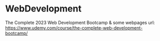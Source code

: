 # WebDevelopment
 The Complete 2023 Web Development Bootcamp &amp; some webpages
url: https://www.udemy.com/course/the-complete-web-development-bootcamp/
